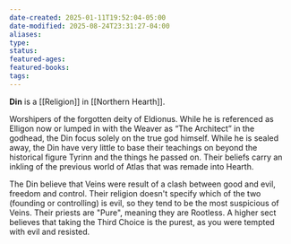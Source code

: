 ```yaml
---
date-created: 2025-01-11T19:52:04-05:00
date-modified: 2025-08-24T23:31:27-04:00
aliases: 
type: 
status: 
featured-ages: 
featured-books: 
tags: 
---
```

**Din** is a [[Religion]] in [[Northern Hearth]].

Worshipers of the forgotten deity of Eldionus. While he is referenced as Elligon now or lumped in with the Weaver as “The Architect” in the godhead, the Din focus solely on the true god himself. While he is sealed away, the Din have very little to base their teachings on beyond the historical figure Tyrinn and the things he passed on. Their beliefs carry an inkling of the previous world of Atlas that was remade into Hearth.

The Din believe that Veins were result of a clash between good and evil, freedom and control. Their religion doesn't specify which of the two (founding or controlling) is evil, so they tend to be the most suspicious of Veins. Their priests are "Pure", meaning they are Rootless. A higher sect believes that taking the Third Choice is the purest, as you were tempted with evil and resisted.